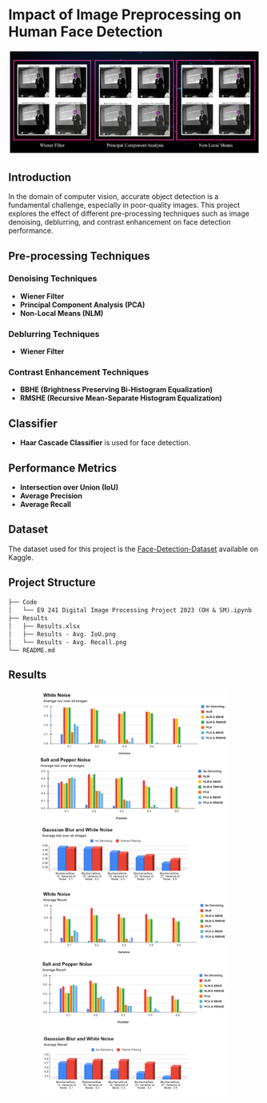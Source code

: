 # Impact of Image Preprocessing on Human Face Detection

<p align="center">
  <img src="/Images/intro.png">
</p>

## Introduction

In the domain of computer vision, accurate object detection is a fundamental challenge, especially in poor-quality images. This project explores the effect of different pre-processing techniques such as image denoising, deblurring, and contrast enhancement on face detection performance.

## Pre-processing Techniques

### Denoising Techniques
- **Wiener Filter**
- **Principal Component Analysis (PCA)**
- **Non-Local Means (NLM)**

### Deblurring Techniques
- **Wiener Filter**

### Contrast Enhancement Techniques
- **BBHE (Brightness Preserving Bi-Histogram Equalization)**
- **RMSHE (Recursive Mean-Separate Histogram Equalization)**

## Classifier
- **Haar Cascade Classifier** is used for face detection.

## Performance Metrics
- **Intersection over Union (IoU)**
- **Average Precision**
- **Average Recall**

## Dataset
The dataset used for this project is the [Face-Detection-Dataset](https://www.kaggle.com/datasets/fareselmenshawii/face-detection-dataset) available on Kaggle.

## Project Structure

```plaintext
├── Code
│   └── E9 241 Digital Image Processing Project 2023 (OH & SM).ipynb
├── Results
│   ├── Results.xlsx
│   ├── Results - Avg. IoU.png
│   └── Results - Avg. Recall.png
└── README.md
```
## Results
<p align="center">
  <img style="width:75%;" src="/Results/Results - Avg. IoU.png">
  <img style="width:75%;" src="/Results/Results - Avg. Recall.png">
</p>
